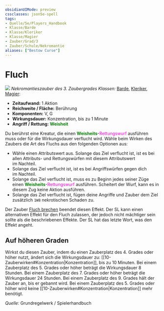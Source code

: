 ```yaml
---
obsidianUIMode: preview
cssclasses: json5e-spell
tags:
- Quelle/5e/Players_Handbook
- Klasse/Barde
- Klasse/Kleriker
- Klasse/Magier
- Zauber/Grad/3
- Zauber/Schule/Nekromantie
aliases: ["Bestow Curse"]
---
```

# Fluch
![](../../../99%20-%20Setup/Files/Bildersammlung/Symbolik/Nekromantiezauber.webp#token)
*Nekromantieszauber des 3. Zaubergrades*
*Klassen:* [Barde](../Klassen/Barde.md), [Kleriker](../Klassen/Kleriker.md), [Magier](../Klassen/Magier.md): 

- **Zeitaufwand:** 1 Aktion
- **Reichweite / Fläche:** Berührung
- **Komponenten:** V, G
- **Wirkungsdauer:** Konzentration, bis zu 1 Minute
- **Angriff / Rettung:** <font color="green">**Weisheit**</font>

Du berührst eine Kreatur, die einen <font color="green">**Weisheits**</font>-<font color="#FF00E0">Rettungswurf</font> ausführen muss oder für die Wirkungsdauer verflucht wird. Wähle beim Wirken des Zaubers die Art des Fluchs aus den folgenden Optionen aus:

- Wähle einen Attributswert aus. Solange das Ziel verflucht ist, ist es bei allen Attributs- und Rettungswürfen mit diesem Attributswert im Nachteil.
- Solange das Ziel verflucht ist, ist es bei Angriffswürfen gegen dich im Nachteil.
- Solange das Ziel verflucht ist, muss es zu Beginn jedes seiner Züge einen <font color="green">**Weisheits**</font>-<font color="#FF00E0">Rettungswurf</font> ausführen. Scheitert der Wurf, kann es in diesem Zug keine Aktion ausführen. 
- Solange das Ziel verflucht ist, fügen deine Angriffe und Zauber dem Ziel zusätzlich `1W8` nekrotischen Schaden zu.

Der Zauber [Fluch brechen](Fluch%20brechen.md) beendet diesen Effekt. Der SL kann einen alternativen Effekt für den Fluch zulassen, der jedoch nicht mächtiger sein sollte als die beschriebenen Effekte. Der SL hat das letzte Wort, was den Effekt angeht.

## Auf höheren Graden 

Wirkst du diesen Zauber, indem du einen Zauberplatz des 4. Grades oder höher nutzt, ändert sich die Wirkungsdauer zu: [[10-Zauberwirken#Konzentration|Konzentration]], bis zu 10 Minuten. Bei einem Zauberplatz des 5. Grades oder höher beträgt die Wirkungsdauer 8 Stunden. Bei einem Zauberplatz des 7. Grades oder höher beträgt die Wirkungsdauer 24 Stunden. Bei einem Zauberplatz des 9. Grades hält der Zauber an, bis er gebannt wird. Bei einem Zauberplatz des 5. Grades oder höher wird keine [[10-Zauberwirken#Konzentration|Konzentration]] mehr benötigt.

 *Quelle:* Grundregelwerk / Spielerhandbuch